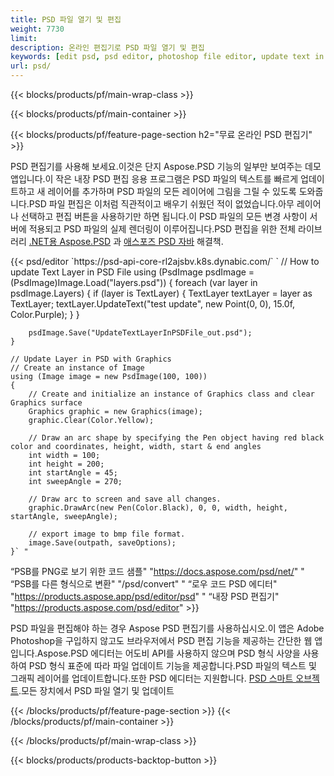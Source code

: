 ```yaml
---
title: PSD 파일 열기 및 편집
weight: 7730
limit: 
description: 온라인 편집기로 PSD 파일 열기 및 편집
keywords: [edit psd, psd editor, photoshop file editor, update text in psd, update psd, open psd, update text in psd]
url: psd/
---
```


{{< blocks/products/pf/main-wrap-class >}}

{{< blocks/products/pf/main-container >}}

{{< blocks/products/pf/feature-page-section h2="무료 온라인 PSD 편집기" >}}
<p>PSD 편집기를 사용해 보세요.이것은 단지 Aspose.PSD 기능의 일부만 보여주는 데모 앱입니다.이 작은 내장 PSD 편집 응용 프로그램은 PSD 파일의 텍스트를 빠르게 업데이트하고 새 레이어를 추가하며 PSD 파일의 모든 레이어에 그림을 그릴 수 있도록 도와줍니다.PSD 파일 편집은 이처럼 직관적이고 배우기 쉬웠던 적이 없었습니다.아무 레이어나 선택하고 편집 버튼을 사용하기만 하면 됩니다.이 PSD 파일의 모든 변경 사항이 서버에 적용되고 PSD 파일의 실제 렌더링이 이루어집니다.PSD 편집을 위한 전체 라이브러리 <a href="/psd/{{< lang-code >}}net">.NET용 Aspose.PSD</a> 과 <a href="/psd/{{< lang-code >}}java">애스포즈 PSD 자바</a> 해결책. </p>
{{< psd/editor `https://psd-api-core-rl2ajsbv.k8s.dynabic.com/` 
`	// How to update Text Layer in PSD File
	using (PsdImage psdImage = (PsdImage)Image.Load("layers.psd"))
  	{
		foreach (var layer in psdImage.Layers)
		{
			if (layer is TextLayer)
			{
				TextLayer textLayer = layer as TextLayer;
				textLayer.UpdateText("test update", new Point(0, 0), 15.0f, Color.Purple);
			}
		}

		psdImage.Save("UpdateTextLayerInPSDFile_out.psd");
	}
	
	// Update Layer in PSD with Graphics
	// Create an instance of Image
	using (Image image = new PsdImage(100, 100))
	{
		// Create and initialize an instance of Graphics class and clear Graphics surface
		Graphics graphic = new Graphics(image);
		graphic.Clear(Color.Yellow);

		// Draw an arc shape by specifying the Pen object having red black color and coordinates, height, width, start & end angles                 
		int width = 100;
		int height = 200;
		int startAngle = 45;
		int sweepAngle = 270;

		// Draw arc to screen and save all changes.
		graphic.DrawArc(new Pen(Color.Black), 0, 0, width, height, startAngle, sweepAngle);

		// export image to bmp file format.
		image.Save(outpath, saveOptions);
	}` "
“PSB를 PNG로 보기 위한 코드 샘플"  "https://docs.aspose.com/psd/net/" "
“PSB를 다른 형식으로 변환"  "/psd/convert" "
“로우 코드 PSD 에디터" "https://products.aspose.app/psd/editor/psd" "
“내장 PSD 편집기" "https://products.aspose.com/psd/editor" >}}
<p>PSD 파일을 편집해야 하는 경우 Aspose PSD 편집기를 사용하십시오.이 앱은 Adobe Photoshop을 구입하지 않고도 브라우저에서 PSD 편집 기능을 제공하는 간단한 웹 앱입니다.Aspose.PSD 에디터는 어도비 API를 사용하지 않으며 PSD 형식 사양을 사용하여 PSD 형식 표준에 따라 파일 업데이트 기능을 제공합니다.PSD 파일의 텍스트 및 그래픽 레이어를 업데이트합니다.또한 PSD 에디터는 지원합니다. <a href="https://reference.aspose.com/psd/net/aspose.psd.fileformats.psd.layers.smartobjects/smartobjectlayer/">PSD 스마트 오브젝트</a>.모든 장치에서 PSD 파일 열기 및 업데이트</p>

{{< /blocks/products/pf/feature-page-section >}}
{{< /blocks/products/pf/main-container >}}


{{< /blocks/products/pf/main-wrap-class >}}

{{< blocks/products/products-backtop-button >}}
